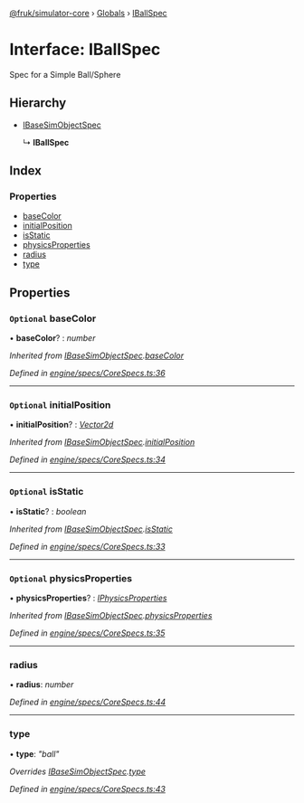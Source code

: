 [@fruk/simulator-core](../README.md) › [Globals](../globals.md) › [IBallSpec](iballspec.md)

# Interface: IBallSpec

Spec for a Simple Ball/Sphere

## Hierarchy

* [IBaseSimObjectSpec](ibasesimobjectspec.md)

  ↳ **IBallSpec**

## Index

### Properties

* [baseColor](iballspec.md#optional-basecolor)
* [initialPosition](iballspec.md#optional-initialposition)
* [isStatic](iballspec.md#optional-isstatic)
* [physicsProperties](iballspec.md#optional-physicsproperties)
* [radius](iballspec.md#radius)
* [type](iballspec.md#type)

## Properties

### `Optional` baseColor

• **baseColor**? : *number*

*Inherited from [IBaseSimObjectSpec](ibasesimobjectspec.md).[baseColor](ibasesimobjectspec.md#optional-basecolor)*

*Defined in [engine/specs/CoreSpecs.ts:36](https://github.com/FRUK-Simulator/SimulatorCore/blob/cdc4cfb/src/engine/specs/CoreSpecs.ts#L36)*

___

### `Optional` initialPosition

• **initialPosition**? : *[Vector2d](../globals.md#vector2d)*

*Inherited from [IBaseSimObjectSpec](ibasesimobjectspec.md).[initialPosition](ibasesimobjectspec.md#optional-initialposition)*

*Defined in [engine/specs/CoreSpecs.ts:34](https://github.com/FRUK-Simulator/SimulatorCore/blob/cdc4cfb/src/engine/specs/CoreSpecs.ts#L34)*

___

### `Optional` isStatic

• **isStatic**? : *boolean*

*Inherited from [IBaseSimObjectSpec](ibasesimobjectspec.md).[isStatic](ibasesimobjectspec.md#optional-isstatic)*

*Defined in [engine/specs/CoreSpecs.ts:33](https://github.com/FRUK-Simulator/SimulatorCore/blob/cdc4cfb/src/engine/specs/CoreSpecs.ts#L33)*

___

### `Optional` physicsProperties

• **physicsProperties**? : *[IPhysicsProperties](iphysicsproperties.md)*

*Inherited from [IBaseSimObjectSpec](ibasesimobjectspec.md).[physicsProperties](ibasesimobjectspec.md#optional-physicsproperties)*

*Defined in [engine/specs/CoreSpecs.ts:35](https://github.com/FRUK-Simulator/SimulatorCore/blob/cdc4cfb/src/engine/specs/CoreSpecs.ts#L35)*

___

###  radius

• **radius**: *number*

*Defined in [engine/specs/CoreSpecs.ts:44](https://github.com/FRUK-Simulator/SimulatorCore/blob/cdc4cfb/src/engine/specs/CoreSpecs.ts#L44)*

___

###  type

• **type**: *"ball"*

*Overrides [IBaseSimObjectSpec](ibasesimobjectspec.md).[type](ibasesimobjectspec.md#type)*

*Defined in [engine/specs/CoreSpecs.ts:43](https://github.com/FRUK-Simulator/SimulatorCore/blob/cdc4cfb/src/engine/specs/CoreSpecs.ts#L43)*
